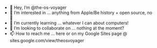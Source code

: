 - 👋 Hey, I’m @the-os-voyager
- 👀 I’m interested in ... anything from Apple/Be history + open source, no 🧢
- 🌱 I’m currently learning ... whatever I can about computers!
- 💞️ I’m looking to collaborate on ... nothing at the moment?
- 📫 How to reach me ... here or on my Google Sites page @ sites.google.com/view/theosvoyager

<!---
the-os-voyager/the-os-voyager is a ✨ special ✨ repository because its `README.md` (this file) appears on your GitHub profile.
You can click the Preview link to take a look at your changes.
--->
